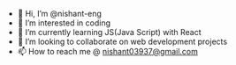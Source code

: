 - 👋 Hi, I’m @nishant-eng
- 👀 I’m interested in coding
- 🌱 I’m currently learning JS(Java Script) with React
- 💞️ I’m looking to collaborate on web development projects
- 📫 How to reach me @ nishant03937@gmail.com

<!---
nishant-eng/nishant-eng is a ✨ special ✨ repository because its `README.md` (this file) appears on your GitHub profile.
You can click the Preview link to take a look at your changes.
--->
